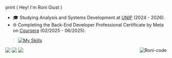 print ( Hey! I'm Roni Giust )

- 🎓 Studying Analysis and Systems Development at <a href="https://www.unip.br/" target="_blank" rel="nofollow">UNIP</a> (2024 - 2026).
- 🌐 Completing the Back-End Developer Professional Certificate by Meta on <a href="https://www.coursera.org/" target="_blank" rel="nofollow"> Coursera</a> (02/2025 - 06/2025).


>[![My Skills](https://skillicons.dev/icons?i=py,js,bootstrap,c,cs,html,css,vscode)](https://skillicons.dev)


<div> 
  
  <a href="https://www.linkedin.com/in/rmgiust" target="_blank"><img src="https://img.shields.io/badge/-LinkedIn-%230077B5?style=for-the-badge&logo=linkedin&logoColor=white" target="_blank"></a> 
  <a href = "mailto:rmgiust@outlook.com"><img src="https://img.shields.io/badge/Microsoft_Outlook-0078D4?style=for-the-badge&logo=microsoft-outlook&logoColor=white" target="_blank"></a>
  <a href="https://instagram.com/rmgiust" target="_blank"><img src="https://img.shields.io/badge/-Instagram-%23E4405F?style=for-the-badge&logo=instagram&logoColor=white" target="_blank"></a>
  <img align="right" alt="Roni-code" src="https://cdn.discordapp.com/attachments/1331709169044164628/1344064602027196526/giphy_1.gif?ex=67bf8d34&is=67be3bb4&hm=1ff98aaaf4a7d6bef5b15069ae6b25f196f3c270ddae5077ace4f78a29ed044d&">
  
</div>
